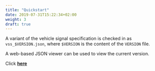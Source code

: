 ```yaml
---
title: "Quickstart"
date: 2019-07-31T15:22:34+02:00
weight: 3
draft: true
---
```


A variant of the vehicle signal specification is checked in
as ```vss_$VERSION.json```, where ```$VERSION``` is the content of
the ```VERSION``` file.

A web-based JSON viewer can be used to view the current version.

Click **[here](https://jsoneditoronline.org/?url=https%3A%2F%2Fraw.githubusercontent.com%2FGENIVI%2Fvehicle_signal_specification%2Fmaster%2Fvss_rel_2.0.0-alpha+005.json)**
